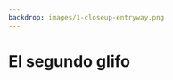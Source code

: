 ```yaml
---
backdrop: images/1-closeup-entryway.png
---
```


# El segundo glifo

<Item id="11"/>

<Page url="119" instructions="Estás de suerte, ya que una vez más tu guía es útil, afirmando que este glifo significa 'guacamaya'. Recordando que las instrucciones de los textos eran poner los artículos nuevamente en su lugar. Escaneas las paredes para encontrar desde donde cayeron las piedras." action="Seguir" condition="11" />

